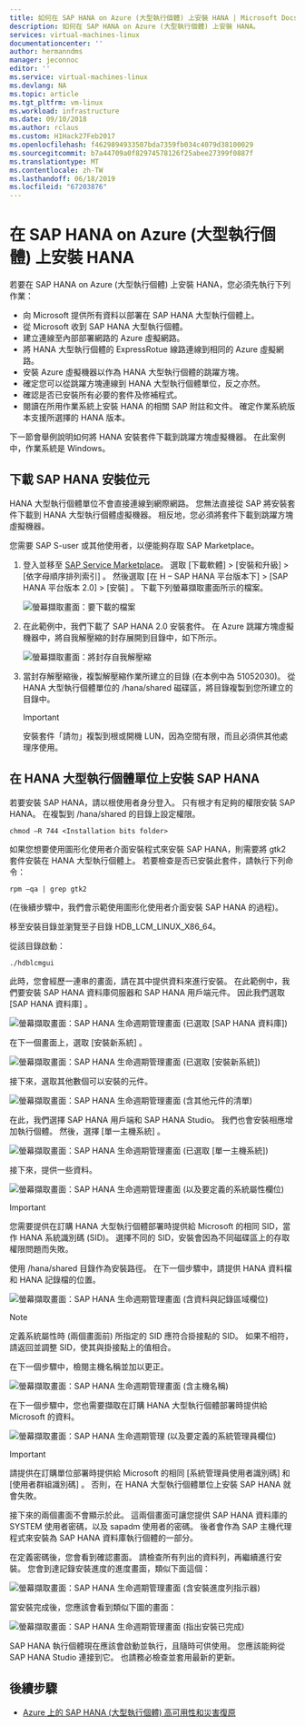 ```yaml
---
title: 如何在 SAP HANA on Azure (大型執行個體) 上安裝 HANA | Microsoft Docs
description: 如何在 SAP HANA on Azure (大型執行個體) 上安裝 HANA。
services: virtual-machines-linux
documentationcenter: ''
author: hermanndms
manager: jeconnoc
editor: ''
ms.service: virtual-machines-linux
ms.devlang: NA
ms.topic: article
ms.tgt_pltfrm: vm-linux
ms.workload: infrastructure
ms.date: 09/10/2018
ms.author: rclaus
ms.custom: H1Hack27Feb2017
ms.openlocfilehash: f4629894933507bda7359fb034c4079d38100029
ms.sourcegitcommit: b7a44709a0f82974578126f25abee27399f0887f
ms.translationtype: MT
ms.contentlocale: zh-TW
ms.lasthandoff: 06/18/2019
ms.locfileid: "67203876"
---
```

# <a name="install-hana-on-sap-hana-on-azure-large-instances"></a>在 SAP HANA on Azure (大型執行個體) 上安裝 HANA

若要在 SAP HANA on Azure (大型執行個體) 上安裝 HANA，您必須先執行下列作業：
- 向 Microsoft 提供所有資料以部署在 SAP HANA 大型執行個體上。
- 從 Microsoft 收到 SAP HANA 大型執行個體。
- 建立連線至內部部署網路的 Azure 虛擬網路。
- 將 HANA 大型執行個體的 ExpressRotue 線路連線到相同的 Azure 虛擬網路。
- 安裝 Azure 虛擬機器以作為 HANA 大型執行個體的跳躍方塊。
- 確定您可以從跳躍方塊連線到 HANA 大型執行個體單位，反之亦然。
- 確認是否已安裝所有必要的套件及修補程式。
- 閱讀在所用作業系統上安裝 HANA 的相關 SAP 附註和文件。 確定作業系統版本支援所選擇的 HANA 版本。

下一節會舉例說明如何將 HANA 安裝套件下載到跳躍方塊虛擬機器。 在此案例中，作業系統是 Windows。

## <a name="download-the-sap-hana-installation-bits"></a>下載 SAP HANA 安裝位元
HANA 大型執行個體單位不會直接連線到網際網路。 您無法直接從 SAP 將安裝套件下載到 HANA 大型執行個體虛擬機器。 相反地，您必須將套件下載到跳躍方塊虛擬機器。

您需要 SAP S-user 或其他使用者，以便能夠存取 SAP Marketplace。

1. 登入並移至 [SAP Service Marketplace](https://support.sap.com/en/index.html)。 選取 [下載軟體]   > [安裝和升級]   > [依字母順序排列索引]  。 然後選取 [在 H – SAP HANA 平台版本下]   > [SAP HANA 平台版本 2.0]   > [安裝]  。 下載下列螢幕擷取畫面所示的檔案。

   ![螢幕擷取畫面：要下載的檔案](./media/hana-installation/image16_download_hana.PNG)

2. 在此範例中，我們下載了 SAP HANA 2.0 安裝套件。 在 Azure 跳躍方塊虛擬機器中，將自我解壓縮的封存展開到目錄中，如下所示。

   ![螢幕擷取畫面：將封存自我解壓縮](./media/hana-installation/image17_extract_hana.PNG)

3. 當封存解壓縮後，複製解壓縮作業所建立的目錄 (在本例中為 51052030)。 從 HANA 大型執行個體單位的 /hana/shared 磁碟區，將目錄複製到您所建立的目錄中。

   > [!Important]
   > 安裝套件「請勿」複製到根或開機 LUN，因為空間有限，而且必須供其他處理序使用。


## <a name="install-sap-hana-on-the-hana-large-instance-unit"></a>在 HANA 大型執行個體單位上安裝 SAP HANA
若要安裝 SAP HANA，請以根使用者身分登入。 只有根才有足夠的權限安裝 SAP HANA。 在複製到 /hana/shared 的目錄上設定權限。

```
chmod –R 744 <Installation bits folder>
```

如果您想要使用圖形化使用者介面安裝程式來安裝 SAP HANA，則需要將 gtk2 套件安裝在 HANA 大型執行個體上。 若要檢查是否已安裝此套件，請執行下列命令：

```
rpm –qa | grep gtk2
```

(在後續步驟中，我們會示範使用圖形化使用者介面安裝 SAP HANA 的過程)。

移至安裝目錄並瀏覽至子目錄 HDB_LCM_LINUX_X86_64。 

從該目錄啟動：

```
./hdblcmgui 
```
此時，您會經歷一連串的畫面，請在其中提供資料來進行安裝。 在此範例中，我們要安裝 SAP HANA 資料庫伺服器和 SAP HANA 用戶端元件。 因此我們選取 [SAP HANA 資料庫]  。

![螢幕擷取畫面：SAP HANA 生命週期管理畫面 (已選取 [SAP HANA 資料庫])](./media/hana-installation/image18_hana_selection.PNG)

在下一個畫面上，選取 [安裝新系統]  。

![螢幕擷取畫面：SAP HANA 生命週期管理畫面 (已選取 [安裝新系統])](./media/hana-installation/image19_select_new.PNG)

接下來，選取其他數個可以安裝的元件。

![螢幕擷取畫面：SAP HANA 生命週期管理畫面 (含其他元件的清單)](./media/hana-installation/image20_select_components.PNG)

在此，我們選擇 SAP HANA 用戶端和 SAP HANA Studio。 我們也會安裝相應增加執行個體。 然後，選擇 [單一主機系統]  。 

![螢幕擷取畫面：SAP HANA 生命週期管理畫面 (已選取 [單一主機系統])](./media/hana-installation/image21_single_host.PNG)

接下來，提供一些資料。

![螢幕擷取畫面：SAP HANA 生命週期管理畫面 (以及要定義的系統屬性欄位)](./media/hana-installation/image22_provide_sid.PNG)

> [!Important]
> 您需要提供在訂購 HANA 大型執行個體部署時提供給 Microsoft 的相同 SID，當作 HANA 系統識別碼 (SID)。 選擇不同的 SID，安裝會因為不同磁碟區上的存取權限問題而失敗。

使用 /hana/shared 目錄作為安裝路徑。 在下一個步驟中，請提供 HANA 資料檔和 HANA 記錄檔的位置。


![螢幕擷取畫面：SAP HANA 生命週期管理畫面 (含資料與記錄區域欄位)](./media/hana-installation/image23_provide_log.PNG)

> [!Note]
> 定義系統屬性時 (兩個畫面前) 所指定的 SID 應符合掛接點的 SID。 如果不相符，請返回並調整 SID，使其與掛接點上的值相合。

在下一個步驟中，檢閱主機名稱並加以更正。 

![螢幕擷取畫面：SAP HANA 生命週期管理畫面 (含主機名稱)](./media/hana-installation/image24_review_host_name.PNG)

在下一個步驟中，您也需要擷取在訂購 HANA 大型執行個體部署時提供給 Microsoft 的資料。 

![螢幕擷取畫面：SAP HANA 生命週期管理 (以及要定義的系統管理員欄位)](./media/hana-installation/image25_provide_guid.PNG)

> [!Important]
> 請提供在訂購單位部署時提供給 Microsoft 的相同 [系統管理員使用者識別碼]  和 [使用者群組識別碼]  。 否則，在 HANA 大型執行個體單位上安裝 SAP HANA 就會失敗。

接下來的兩個畫面不會顯示於此。 這兩個畫面可讓您提供 SAP HANA 資料庫的 SYSTEM 使用者密碼，以及 sapadm 使用者的密碼。 後者會作為 SAP 主機代理程式來安裝為 SAP HANA 資料庫執行個體的一部分。

在定義密碼後，您會看到確認畫面。 請檢查所有列出的資料列，再繼續進行安裝。 您會到達記錄安裝進度的進度畫面，類似下面這個：

![螢幕擷取畫面：SAP HANA 生命週期管理畫面 (含安裝進度列指示器)](./media/hana-installation/image27_show_progress.PNG)

當安裝完成後，您應該會看到類似下圖的畫面：

![螢幕擷取畫面：SAP HANA 生命週期管理畫面 (指出安裝已完成)](./media/hana-installation/image28_install_finished.PNG)

SAP HANA 執行個體現在應該會啟動並執行，且隨時可供使用。 您應該能夠從 SAP HANA Studio 連接到它。 也請務必檢查並套用最新的更新。


## <a name="next-steps"></a>後續步驟

- [Azure 上的 SAP HANA (大型執行個體) 高可用性和災害復原](hana-overview-high-availability-disaster-recovery.md)

